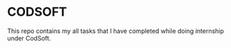 # CODSOFT
This repo contains my all tasks that I have completed while doing internship under CodSoft.
